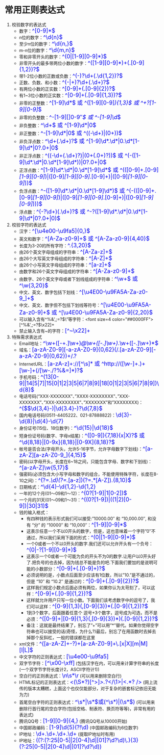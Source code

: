 # 常用正则表达式

1. 校验数字的表达式
    - 数字：<font size=4 color="##0000FF">^[0-9]*$</font>
    - n位的数字：<font size=4 color="##0000FF">^\d{n}$</font>
    - 至少n位的数字：<font size=4 color="##0000FF">^\d{n,}$</font>
    - m-n位的数字：<font size=4 color="##0000FF">^\d{m,n}$</font>
    - 零和非零开头的数字：<font size=4 color="##0000FF">^(0|[1-9][0-9]*)$</font>
    - 非零开头的最多带两位小数的数字：<font size=4 color="##0000FF">^([1-9][0-9]*)+(.[0-9]{1,2})?$</font>
    - 带1-2位小数的正数或负数：<font size=4 color="##0000FF">^(\-)?\d+(\.\d{1,2})?$</font>
    - 正数、负数、和小数：<font size=4 color="##0000FF">^(\-|\+)?\d+(\.\d+)?$</font>
    - 有两位小数的正实数：<font size=4 color="##0000FF">^[0-9]+(.[0-9]{2})?$</font>
    - 有1~3位小数的正实数：<font size=4 color="##0000FF">^[0-9]+(.[0-9]{1,3})?$</font>
    - 非零的正整数：<font size=4 color="##0000FF">^[1-9]\d*$ 或 ^([1-9][0-9]*){1,3}$ 或 ^\+?[1-9][0-9]*$</font>
    - 非零的负整数：<font size=4 color="##0000FF">^\-[1-9][]0-9″*$ 或 ^-[1-9]\d*$</font>
    - 非负整数：<font size=4 color="##0000FF">^\d+$ 或 ^[1-9]\d*|0$</font>
    - 非正整数：<font size=4 color="##0000FF">^-[1-9]\d*|0$ 或 ^((-\d+)|(0+))$</font>
    - 非负浮点数：<font size=4 color="##0000FF">^\d+(\.\d+)?$ 或 ^[1-9]\d*\.\d*|0\.\d*[1-9]\d*|0?\.0+|0$</font>
    - 非正浮点数：<font size=4 color="##0000FF">^((-\d+(\.\d+)?)|(0+(\.0+)?))$ 或 ^(-([1-9]\d*\.\d*|0\.\d*[1-9]\d*))|0?\.0+|0$</font>
    - 正浮点数：<font size=4 color="##0000FF">^[1-9]\d*\.\d*|0\.\d*[1-9]\d*$ 或 ^(([0-9]+\.[0-9]*[1-9][0-9]*)|([0-9]*[1-9][0-9]*\.[0-9]+)|([0-9]*[1-9][0-9]*))$</font>
    - 负浮点数：<font size=4 color="##0000FF">^-([1-9]\d*\.\d*|0\.\d*[1-9]\d*)$ 或 ^(-(([0-9]+\.[0-9]*[1-9][0-9]*)|([0-9]*[1-9][0-9]*\.[0-9]+)|([0-9]*[1-9][0-9]*)))$</font>
    - 浮点数：<font size=4 color="##0000FF">^(-?\d+)(\.\d+)?$ 或 ^-?([1-9]\d*\.\d*|0\.\d*[1-9]\d*|0?\.0+|0)$</font>
2. 校验字符的表达式
    - 汉字：<font size=4 color="##0000FF">^[\u4e00-\u9fa5]{0,}$</font>
    - 英文和数字：<font size=4 color="##0000FF">^[A-Za-z0-9]+$ 或 ^[A-Za-z0-9]{4,40}$</font>
    - 长度为3-20的所有字符：<font size=4 color="##0000FF">^.{3,20}$</font>
    - 由26个英文字母组成的字符串：<font size=4 color="##0000FF">^[A-Za-z]+$</font>
    - 由26个大写英文字母组成的字符串：<font size=4 color="##0000FF">^[A-Z]+$</font>
    - 由26个小写英文字母组成的字符串：<font size=4 color="##0000FF">^[a-z]+$</font>
    - 由数字和26个英文字母组成的字符串：<font size=4 color="##0000FF">^[A-Za-z0-9]+$</font>
    - 由数字、26个英文字母或者下划线组成的字符串：<font size=4 color="##0000FF">^\w+$ 或 ^\w{3,20}$</font>
    - 中文、英文、数字包括下划线：<font size=4 color="##0000FF">^[\u4E00-\u9FA5A-Za-z0-9_]+$</font>
    - 中文、英文、数字但不包括下划线等符号：<font size=4 color="##0000FF">^[\u4E00-\u9FA5A-Za-z0-9]+$ 或 ^[\u4E00-\u9FA5A-Za-z0-9]{2,20}$</font>
    - 可以输入含有^%&’,;=?$\”等字符：<font size=4 color="##0000FF">[^%&',;=?$\x22]+</font>
    - 禁止输入含有~的字符：<font size=4 color="##0000FF">[^~\x22]+</font>
3. 特殊需求表达式
    - Email地址：<font size=4 color="##0000FF">^\w+([-+.]\w+)*@\w+([-.]\w+)*\.\w+([-.]\w+)*$</font>
    - 域名：<font size=4 color="##0000FF">[a-zA-Z0-9][-a-zA-Z0-9]{0,62}(/.[a-zA-Z0-9][-a-zA-Z0-9]{0,62})+/.?</font>
    - InternetURL：<font size=4 color="##0000FF">[a-zA-z]+://[^\s]* 或 ^http://([\w-]+\.)+[\w-]+(/[\w-./?%&=]*)?$</font>
    - 手机号码：<font size=4 color="##0000FF">^(13[0-9]|14[5|7]|15[0|1|2|3|5|6|7|8|9]|18[0|1|2|3|5|6|7|8|9])\d{8}$</font>
    - 电话号码(“XXX-XXXXXXX”、”XXXX-XXXXXXXX”、”XXX-XXXXXXX”、”XXX-XXXXXXXX”、”XXXXXXX”和”XXXXXXXX)：<font size=4 color="##0000FF">^($$\d{3,4}-)|\d{3.4}-)?\d{7,8}$</font>
    - 国内电话号码(0511-4405222、021-87888822)：<font size=4 color="##0000FF">\d{3}-\d{8}|\d{4}-\d{7}</font>
    - 身份证号(15位、18位数字)：<font size=4 color="##0000FF">^\d{15}|\d{18}$</font>
    - 短身份证号码(数字、字母x结尾)：<font size=4 color="##0000FF">^([0-9]){7,18}(x|X)?$ 或 ^\d{8,18}|[0-9x]{8,18}|[0-9X]{8,18}?$</font>
    - 帐号是否合法(字母开头，允许5-16字节，允许字母数字下划线)：<font size=4 color="##0000FF">^[a-zA-Z][a-zA-Z0-9_]{4,15}$</font>
    - 密码(以字母开头，长度在6~18之间，只能包含字母、数字和下划线)：<font size=4 color="##0000FF">^[a-zA-Z]\w{5,17}$</font>
    - 强密码(必须包含大小写字母和数字的组合，不能使用特殊字符，长度在8-10之间)：<font size=4 color="##0000FF">^(?=.*\d)(?=.*[a-z])(?=.*[A-Z]).{8,10}$</font>
    - 日期格式：<font size=4 color="##0000FF">^\d{4}-\d{1,2}-\d{1,2}</font>
    - 一年的12个月(01～09和1～12)：<font size=4 color="##0000FF">^(0?[1-9]|1[0-2])$</font>
    - 一个月的31天(01～09和1～31)：<font size=4 color="##0000FF">^((0?[1-9])|((1|2)[0-9])|30|31)$</font>
    - 钱的输入格式：
        - 有四种钱的表示形式我们可以接受:”10000.00″ 和 “10,000.00″, 和没有 “分” 的 “10000″ 和 “10,000″：<font size=4 color="##0000FF">^[1-9][0-9]*$</font>
        - 这表示任意一个不以0开头的数字，但是，这也意味着一个字符”0″不通过，所以我们采用下面的形式：<font size=4 color="##0000FF">^(0|[1-9][0-9]*)$</font>
        - 一个0或者一个不以0开头的数字.我们还可以允许开头有一个负号：<font size=4 color="##0000FF">^(0|-?[1-9][0-9]*)$</font>
        - 这表示一个0或者一个可能为负的开头不为0的数字.让用户以0开头好了.把负号的也去掉，因为钱总不能是负的吧.下面我们要加的是说明可能的小数部分：<font size=4 color="##0000FF">^[0-9]+(.[0-9]+)?$</font>
        - 必须说明的是，小数点后面至少应该有1位数，所以”10.”是不通过的，但是 “10″ 和 “10.2″ 是通过的：<font size=4 color="##0000FF">^[0-9]+(.[0-9]{2})?$</font>
        - 这样我们规定小数点后面必须有两位，如果你认为太苛刻了，可以这样：<font size=4 color="##0000FF">^[0-9]+(.[0-9]{1,2})?$</font>
        - 这样就允许用户只写一位小数。下面我们该考虑数字中的逗号了，我们可以这样：<font size=4 color="##0000FF">^[0-9]{1,3}(,[0-9]{3})*(.[0-9]{1,2})?$</font>
        - 1到3个数字，后面跟着任意个 逗号+3个数字，逗号成为可选，而不是必须：<font size=4 color="##0000FF">^([0-9]+|[0-9]{1,3}(,[0-9]{3})*)(.[0-9]{1,2})?$</font>
        - 备注：这就是最终结果了，别忘了”+”可以用”*”替代。如果你觉得空字符串也可以接受的话(奇怪，为什么?)最后，别忘了在用函数时去掉去掉那个反斜杠，一般的错误都在这里
    - xml文件：<font size=4 color="##0000FF">^([a-zA-Z]+-?)+[a-zA-Z0-9]+\\.[x|X][m|M][l|L]$</font>
    - 中文字符的正则表达式：<font size=4 color="##0000FF">[\u4e00-\u9fa5]</font>
    - 双字节字符：<font size=4 color="##0000FF">[^\x00-\xff]</font> (包括汉字在内，可以用来计算字符串的长度(一个双字节字符长度计2，ASCII字符计1))
    - 空白行的正则表达式：<font size=4 color="##0000FF">\n\s*\r</font> (可以用来删除空白行)
    - HTML标记的正则表达式：<font size=4 color="##0000FF"><(\S*?)[^>]*>.*?</\1>|<.*? /></font> (网上流传的版本太糟糕，上面这个也仅仅能部分，对于复杂的嵌套标记依旧无能为力)
    - 首尾空白字符的正则表达式：<font size=4 color="##0000FF">^\s*|\s*$或(^\s*)|(\s*$)</font> (可以用来删除行首行尾的空白字符(包括空格、制表符、换页符等等)，非常有用的表达式)
    - 腾讯QQ号：<font size=4 color="##0000FF">[1-9][0-9]{4,}</font> (腾讯QQ号从10000开始)
    - 中国邮政编码：<font size=4 color="##0000FF">[1-9]\d{5}(?!\d)</font> (中国邮政编码为6位数字)
    - IP地址：<font size=4 color="##0000FF">\d+\.\d+\.\d+\.\d+</font> (提取IP地址时有用)
    - IP地址：<font size=4 color="##0000FF">((?:(?:25[0-5]|2[0-4]\\d|[01]?\\d?\\d)\\.){3}(?:25[0-5]|2[0-4]\\d|[01]?\\d?\\d))</font>
